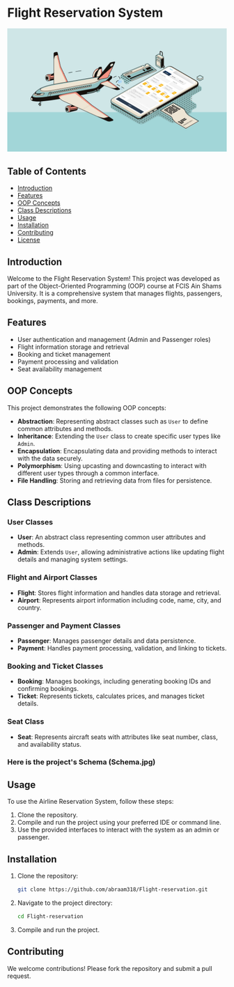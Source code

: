 # Flight Reservation System

![Flight Reservation System](Flight_bg.png)

## Table of Contents

- [Introduction](#introduction)
- [Features](#features)
- [OOP Concepts](#oop-concepts)
- [Class Descriptions](#class-descriptions)
- [Usage](#usage)
- [Installation](#installation)
- [Contributing](#contributing)
- [License](#license)

## Introduction

Welcome to the Flight Reservation System! This project was developed as part of the Object-Oriented Programming (OOP) course at FCIS Ain Shams University. It is a comprehensive system that manages flights, passengers, bookings, payments, and more.

## Features

- User authentication and management (Admin and Passenger roles)
- Flight information storage and retrieval
- Booking and ticket management
- Payment processing and validation
- Seat availability management

## OOP Concepts

This project demonstrates the following OOP concepts:

- **Abstraction**: Representing abstract classes such as `User` to define common attributes and methods.
- **Inheritance**: Extending the `User` class to create specific user types like `Admin`.
- **Encapsulation**: Encapsulating data and providing methods to interact with the data securely.
- **Polymorphism**: Using upcasting and downcasting to interact with different user types through a common interface.
- **File Handling**: Storing and retrieving data from files for persistence.

## Class Descriptions

### User Classes

- **User**: An abstract class representing common user attributes and methods.
- **Admin**: Extends `User`, allowing administrative actions like updating flight details and managing system settings.

### Flight and Airport Classes

- **Flight**: Stores flight information and handles data storage and retrieval.
- **Airport**: Represents airport information including code, name, city, and country.

### Passenger and Payment Classes

- **Passenger**: Manages passenger details and data persistence.
- **Payment**: Handles payment processing, validation, and linking to tickets.

### Booking and Ticket Classes

- **Booking**: Manages bookings, including generating booking IDs and confirming bookings.
- **Ticket**: Represents tickets, calculates prices, and manages ticket details.

### Seat Class

- **Seat**: Represents aircraft seats with attributes like seat number, class, and availability status.

### Here is the project's Schema (Schema.jpg)
## Usage

To use the Airline Reservation System, follow these steps:

1. Clone the repository.
2. Compile and run the project using your preferred IDE or command line.
3. Use the provided interfaces to interact with the system as an admin or passenger.

## Installation

1. Clone the repository:
    ```bash
    git clone https://github.com/abraam318/Flight-reservation.git
    ```
2. Navigate to the project directory:
    ```bash
    cd Flight-reservation
    ```
3. Compile and run the project.

## Contributing

We welcome contributions! Please fork the repository and submit a pull request.


